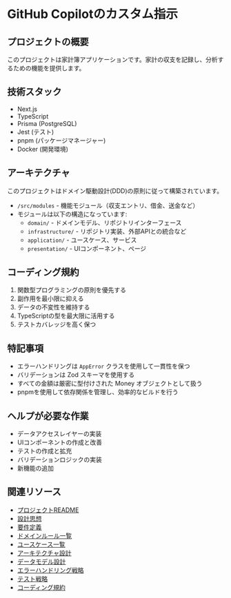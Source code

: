 # GitHub Copilotのカスタム指示

## プロジェクトの概要
このプロジェクトは家計簿アプリケーションです。家計の収支を記録し、分析するための機能を提供します。

## 技術スタック
- Next.js
- TypeScript
- Prisma (PostgreSQL)
- Jest (テスト)
- pnpm (パッケージマネージャー)
- Docker (開発環境)

## アーキテクチャ
このプロジェクトはドメイン駆動設計(DDD)の原則に従って構築されています。
- `/src/modules` - 機能モジュール（収支エントリ、借金、送金など）
- モジュールは以下の構造になっています:
  - `domain/` - ドメインモデル、リポジトリインターフェース
  - `infrastructure/` - リポジトリ実装、外部APIとの統合など
  - `application/` - ユースケース、サービス
  - `presentation/` - UIコンポーネント、ページ

## コーディング規約
1. 関数型プログラミングの原則を優先する
2. 副作用を最小限に抑える
3. データの不変性を維持する
4. TypeScriptの型を最大限に活用する
5. テストカバレッジを高く保つ

## 特記事項
- エラーハンドリングは `AppError` クラスを使用して一貫性を保つ
- バリデーションは Zod スキーマを使用する
- すべての金額は厳密に型付けされた Money オブジェクトとして扱う
- pnpmを使用して依存関係を管理し、効率的なビルドを行う

## ヘルプが必要な作業
- データアクセスレイヤーの実装
- UIコンポーネントの作成と改善
- テストの作成と拡充
- バリデーションロジックの実装
- 新機能の追加

## 関連リソース
- [プロジェクトREADME](../README.md)
- [設計思想](../docs/設計思想.md)
- [要件定義](../docs/要件定義.md)
- [ドメインルール一覧](../docs/ドメインルール一覧.md)
- [ユースケース一覧](../docs/ユースケース一覧.md)
- [アーキテクチャ設計](../docs/アーキテクチャ設計.md)
- [データモデル設計](../docs/データモデル設計.md)
- [エラーハンドリング戦略](../docs/エラーハンドリング戦略.md)
- [テスト戦略](../docs/テスト戦略.md)
- [コーディング規約](../docs/コーディング規約.md)